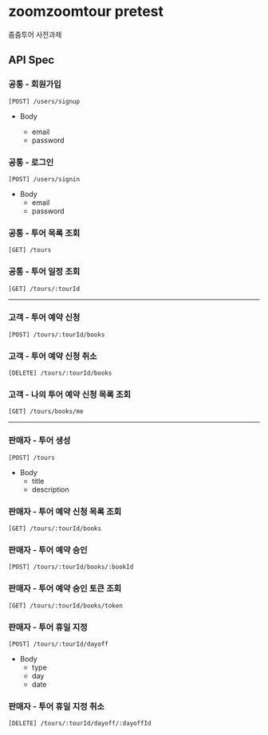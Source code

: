 # zoomzoomtour pretest

줌줌투어 사전과제

## API Spec

### 공통 - 회원가입

```
[POST] /users/signup
```

- Body

  - email
  - password

### 공통 - 로그인

```
[POST] /users/signin
```

- Body
  - email
  - password

### 공통 - 투어 목록 조회

```
[GET] /tours
```

### 공통 - 투어 일정 조회

```
[GET] /tours/:tourId
```

---

### 고객 - 투어 예약 신청

```
[POST] /tours/:tourId/books
```

### 고객 - 투어 예약 신청 취소

```
[DELETE] /tours/:tourId/books
```

### 고객 - 나의 투어 예약 신청 목록 조회

```
[GET] /tours/books/me
```

---

### 판매자 - 투어 생성

```
[POST] /tours
```

- Body
  - title
  - description

### 판매자 - 투어 예약 신청 목록 조회

```
[GET] /tours/:tourId/books
```

### 판매자 - 투어 예약 승인

```
[POST] /tours/:tourId/books/:bookId
```

### 판매자 - 투어 예약 승인 토큰 조회

```
[GET] /tours/:tourId/books/token
```

### 판매자 - 투어 휴일 지정

```
[POST] /tours/:tourId/dayoff
```

- Body
  - type
  - day
  - date

### 판매자 - 투어 휴일 지정 취소

```
[DELETE] /tours/:tourId/dayoff/:dayoffId
```
